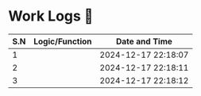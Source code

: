 # Work Logs 🚀

| S.N | Logic/Function | Date and Time |
| --- | -------------- | ------------- |
| 1 |  | 2024-12-17 22:18:07 |
| 2 |  | 2024-12-17 22:18:11 |
| 3 |  | 2024-12-17 22:18:12 |
